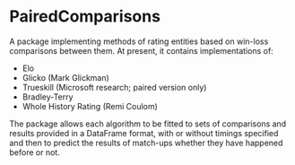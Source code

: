 # PairedComparisons

A package implementing methods of rating entities based on win-loss comparisons between them. At present, it contains implementations of:

- Elo
- Glicko (Mark Glickman)
- Trueskill (Microsoft research; paired version only)
- Bradley-Terry 
- Whole History Rating (Remi Coulom)

The package allows each algorithm to be fitted to sets of comparisons and results provided in a DataFrame format, with or without timings specified and then to predict the results of match-ups whether they have happened before or not.
